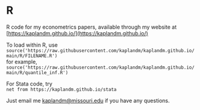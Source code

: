 # R

R code for my econometrics papers, available through my website at [https://kaplandm.github.io/](https://kaplandm.github.io/)

To load within R, use  
`source('https://raw.githubusercontent.com/kaplandm/kaplandm.github.io/main/R/FILENAME.R')`  
for example,  
`source('https://raw.githubusercontent.com/kaplandm/kaplandm.github.io/main/R/quantile_inf.R')`

For Stata code, try  
`net from https://kaplandm.github.io/stata`

Just email me kaplandm@missouri.edu if you have any questions.
